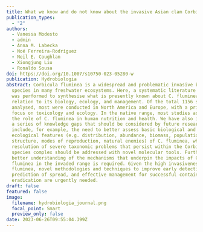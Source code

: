 ```yaml
---
title: What we know and do not know about the invasive Asian clam Corbicula fluminea
publication_types:
  - "2"
authors:
  - Vanessa Modesto
  - admin
  - Anna M. Labecka
  - Noé Ferreira-Rodríguez
  - Neil E. Coughlan
  - Xiongjung Liu
  - Ronaldo Sousa
doi: https://doi.org/10.1007/s10750-023-05280-w
publication: Hydrobiologia
abstract: Corbicula fluminea is a widespread and problematic invasive bivalve
  species in many freshwater ecosystems. Here, a systematic literature review
  was performed to synthesise what is presently known about C. fluminea in
  relation to its biology, ecology, and management. Of the total 1156 studies
  analysed, most were conducted in North America and Europe, with a primary
  focus on toxicology and ecology. In the native range, most studies assessed
  the role of C. fluminea in human nutrition and health. We have also identified
  a series of knowledge gaps that should be considered by future research. These
  include, for example, the need to better assess basic biological and
  ecological features (e.g. distribution, abundance, biomass, population
  structure, modes of reproduction, natural enemies) of C. fluminea, while the
  resolution of severe taxonomic problems that persist within the Corbicula
  species complex should be addressed with novel molecular tools. Further,
  better understanding of the mechanisms that underpin the impacts of C.
  fluminea in the invaded range is required. Given the high invasiveness of C.
  fluminea, novel methodologies and techniques to improve early detection,
  prediction of spread, and effective management for successful containment and
  eradication are urgently needed.
draft: false
featured: false
image:
  filename: hydrobiologia_journal.png
  focal_point: Smart
  preview_only: false
date: 2023-06-26T09:55:04.399Z
---
```

